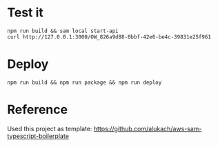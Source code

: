 # Test it

```
npm run build && sam local start-api
curl http://127.0.0.1:3000/OW_826a9d88-0bbf-42e6-be4c-39831e25f961
```

# Deploy

```
npm run build && npm run package && npm run deploy
```

# Reference

Used this project as template: https://github.com/alukach/aws-sam-typescript-boilerplate
